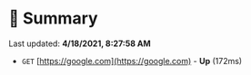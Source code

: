 # 📖 Summary
Last updated: **4/18/2021, 8:27:58 AM**

- `GET` [https://google.com](https://google.com) - **Up** (172ms)
